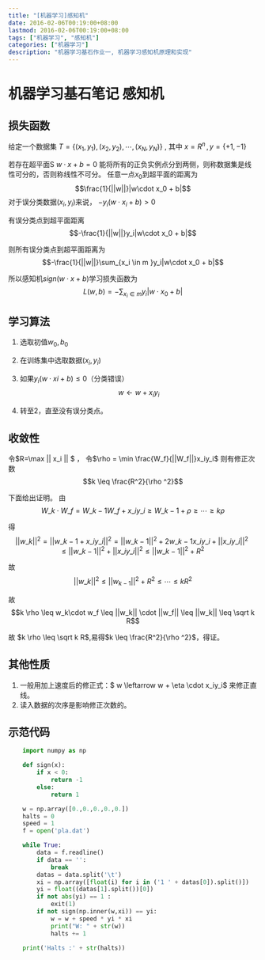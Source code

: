 ```yaml
---
title: "[机器学习]感知机"
date: 2016-02-06T00:19:00+08:00
lastmod: 2016-02-06T00:19:00+08:00
tags: ["机器学习", "感知机"]
categories: ["机器学习"]
description: "机器学习基石作业一, 机器学习感知机原理和实现"
---
```






# 机器学习基石笔记 感知机



## 损失函数
给定一个数据集  $T =\{(x_1,y_1),(x_2,y_2),\cdots,(x_N,y_N)\}$  ,  其中    $x = R^n \, , y=\{+1,-1\}$ 

若存在超平面S   $w\cdot x + b = 0$  能将所有的正负实例点分到两侧，则称数据集是线性可分的，否则称线性不可分。
任意一点$x_0$到超平面的距离为
$$\frac{1}{||w||}|w\cdot x_0 + b|$$
对于误分类数据$(x_i,y_i)$来说，
$-y_i(w\cdot x_i + b) > 0$

有误分类点到超平面距离
$$-\frac{1}{||w||}y_i|w\cdot x_0 + b|$$

则所有误分类点到超平面距离为
$$-\frac{1}{||w||}\sum_{x_i \in m }y_i|w\cdot x_0 + b|$$

所以感知机$sign(w\cdot x + b)$学习损失函数为
$$L(w,b) = -\sum_{x_i \in m }y_i|w\cdot x_0 + b|$$

## 学习算法
1. 选取初值$w_0,b_0$
2. 在训练集中选取数据$(x_i,y_i)$
3. 如果$y_i(w\cdot xi+ b) \leq 0$（分类错误）
$$w \leftarrow w + x_iy_i$$

4. 转至2，直至没有误分类点。

## 收敛性
令$R=\max || x_i ||  $ ，
令$\rho = \min \frac{W_f}{||W_f||}x_iy_i$
则有修正次数
$$k \leq \frac{R^2}{\rho ^2}$$

下面给出证明。
由
$$W\_k \cdot W\_f = W\_{k-1} W\_f + x\_i y\_i \geq W\_{k-1} + \rho \geq \cdots \geq k \rho$$

得
$$||w\_k||^2=||w\_{k-1} + x\_i y\_i||^2=||w\_{k-1}||^2 + 2w\_{k-1}x\_iy\_i+||x\_iy\_i||^2 \leq ||w\_{k-1}||^2 +||x\_iy\_i||^2 \leq ||w\_{k-1}||^2 + R^2$$

故
$$||w\_k||^2\leq ||w_{k-1}||^2 + R^2 \leq \cdots \leq kR^2$$

故  
$$k \rho \leq w_k\cdot w_f \leq ||w_k|| \cdot ||w_f|| \leq ||w_k|| \leq \sqrt k  R$$

故  $k \rho \leq \sqrt k R$,易得$k \leq \frac{R^2}{\rho ^2}$，得证。

## 其他性质
1. 一般用加上速度后的修正式：$ w \leftarrow w + \eta \cdot x_iy_i$ 来修正直线。
2. 读入数据的次序是影响修正次数的。

## 示范代码
```python
	import numpy as np

	def sign(x):
		if x < 0:
			return -1
		else:
			return 1

	w = np.array([0.,0.,0.,0.,0.])
	halts = 0
	speed = 1
	f = open('pla.dat')

	while True:
		data = f.readline()
		if data == '':
			break
		datas = data.split('\t')
		xi = np.array([float(i) for i in ('1 ' + datas[0]).split()])
		yi = float((datas[1].split())[0])
		if not abs(yi) == 1 :
			exit(1)
		if not sign(np.inner(w,xi)) == yi:
			w = w + speed * yi * xi
			print("W: " + str(w))
			halts += 1
		
	print('Halts :' + str(halts))
```

